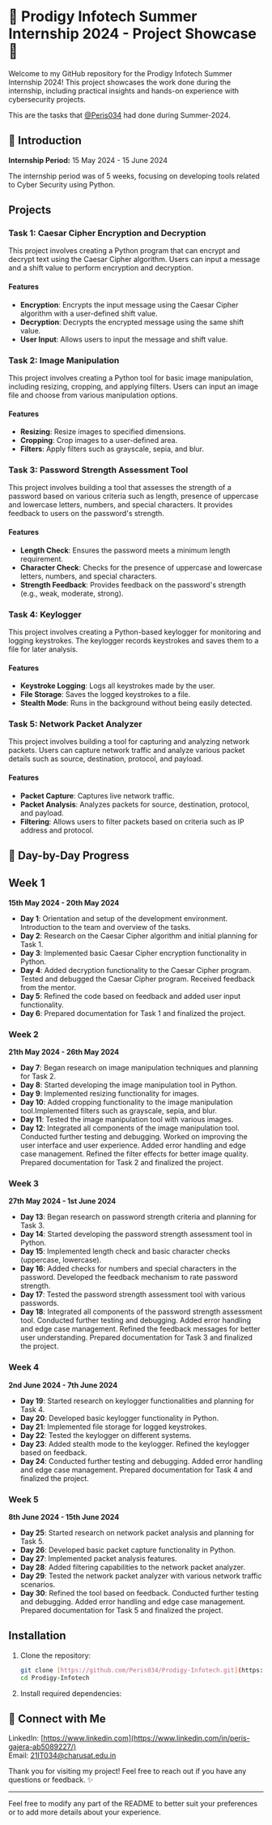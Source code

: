# 🌟 Prodigy Infotech Summer Internship 2024 - Project Showcase 🌟

Welcome to my GitHub repository for the Prodigy Infotech Summer Internship 2024! This project showcases the work done during the internship, including practical insights and hands-on experience with cybersecurity projects.

This are the tasks that [@Peris034](https://github.com/Peris034/) had done during Summer-2024.

## 🚀 Introduction

**Internship Period:** 15 May 2024 - 15 June 2024  

The internship period was of 5 weeks, focusing on developing tools related to Cyber Security using Python.

## Projects

### Task 1: Caesar Cipher Encryption and Decryption

This project involves creating a Python program that can encrypt and decrypt text using the Caesar Cipher algorithm. Users can input a message and a shift value to perform encryption and decryption.

#### Features
- **Encryption**: Encrypts the input message using the Caesar Cipher algorithm with a user-defined shift value.
- **Decryption**: Decrypts the encrypted message using the same shift value.
- **User Input**: Allows users to input the message and shift value.

### **Task 2: Image Manipulation**

This project involves creating a Python tool for basic image manipulation, including resizing, cropping, and applying filters. Users can input an image file and choose from various manipulation options.

#### **Features**
- **Resizing**: Resize images to specified dimensions.
- **Cropping**: Crop images to a user-defined area.
- **Filters**: Apply filters such as grayscale, sepia, and blur.

### **Task 3: Password Strength Assessment Tool**

This project involves building a tool that assesses the strength of a password based on various criteria such as length, presence of uppercase and lowercase letters, numbers, and special characters. It provides feedback to users on the password's strength.

#### **Features**
- **Length Check**: Ensures the password meets a minimum length requirement.
- **Character Check**: Checks for the presence of uppercase and lowercase letters, numbers, and special characters.
- **Strength Feedback**: Provides feedback on the password's strength (e.g., weak, moderate, strong).

### **Task 4: Keylogger**

This project involves creating a Python-based keylogger for monitoring and logging keystrokes. The keylogger records keystrokes and saves them to a file for later analysis.

#### **Features**
- **Keystroke Logging**: Logs all keystrokes made by the user.
- **File Storage**: Saves the logged keystrokes to a file.
- **Stealth Mode**: Runs in the background without being easily detected.

### **Task 5: Network Packet Analyzer**

This project involves building a tool for capturing and analyzing network packets. Users can capture network traffic and analyze various packet details such as source, destination, protocol, and payload.

#### **Features**
- **Packet Capture**: Captures live network traffic.
- **Packet Analysis**: Analyzes packets for source, destination, protocol, and payload.
- **Filtering**: Allows users to filter packets based on criteria such as IP address and protocol.


## 📝 Day-by-Day Progress

## **Week 1**
**15th May 2024 - 20th May 2024**

- **Day 1**: Orientation and setup of the development environment. Introduction to the team and overview of the tasks.
- **Day 2**: Research on the Caesar Cipher algorithm and initial planning for Task 1.
- **Day 3**: Implemented basic Caesar Cipher encryption functionality in Python.
- **Day 4**: Added decryption functionality to the Caesar Cipher program. Tested and debugged the Caesar Cipher program. Received feedback from the mentor.
- **Day 5**: Refined the code based on feedback and added user input functionality.
- **Day 6**: Prepared documentation for Task 1 and finalized the project.

### **Week 2**
**21th May 2024 - 26th May 2024**

- **Day 7**: Began research on image manipulation techniques and planning for Task 2.
- **Day 8**: Started developing the image manipulation tool in Python.
- **Day 9**: Implemented resizing functionality for images.
- **Day 10**: Added cropping functionality to the image manipulation tool.Implemented filters such as grayscale, sepia, and blur.
- **Day 11**: Tested the image manipulation tool with various images.
- **Day 12**: Integrated all components of the image manipulation tool. Conducted further testing and debugging. Worked on improving the user interface and user experience. Added error handling and edge case management. Refined the filter effects for better image quality. Prepared documentation for Task 2 and finalized the project.

### **Week 3**
**27th May 2024 - 1st June 2024**

- **Day 13**: Began research on password strength criteria and planning for Task 3.
- **Day 14**: Started developing the password strength assessment tool in Python.
- **Day 15**: Implemented length check and basic character checks (uppercase, lowercase).
- **Day 16**: Added checks for numbers and special characters in the password. Developed the feedback mechanism to rate password strength.
- **Day 17**: Tested the password strength assessment tool with various passwords.
- **Day 18**: Integrated all components of the password strength assessment tool. Conducted further testing and debugging. Added error handling and edge case management. Refined the feedback messages for better user understanding. Prepared documentation for Task 3 and finalized the project.

### **Week 4**
**2nd June 2024 - 7th June 2024**

- **Day 19**: Started research on keylogger functionalities and planning for Task 4.
- **Day 20**: Developed basic keylogger functionality in Python.
- **Day 21**: Implemented file storage for logged keystrokes.
- **Day 22**: Tested the keylogger on different systems.
- **Day 23**: Added stealth mode to the keylogger. Refined the keylogger based on feedback.
- **Day 24**: Conducted further testing and debugging. Added error handling and edge case management. Prepared documentation for Task 4 and finalized the project.

### **Week 5**
**8th June 2024 - 15th June 2024**

- **Day 25**: Started research on network packet analysis and planning for Task 5.
- **Day 26**: Developed basic packet capture functionality in Python.
- **Day 27**: Implemented packet analysis features.
- **Day 28**: Added filtering capabilities to the network packet analyzer.
- **Day 29**: Tested the network packet analyzer with various network traffic scenarios.
- **Day 30**: Refined the tool based on feedback. Conducted further testing and debugging. Added error handling and edge case management. Prepared documentation for Task 5 and finalized the project.


## Installation

1. Clone the repository:
   ```bash
   git clone [https://github.com/Peris034/Prodigy-Infotech.git](https://github.com/Peris034/Prodigy-InfoTech)
   cd Prodigy-Infotech
   ```

2. Install required dependencies:

## 🤝 Connect with Me

LinkedIn: [https://www.linkedin.com](https://www.linkedin.com/in/peris-gajera-ab5089227/)  
Email: [21IT034@charusat.edu.in](mailto:21IT034@charusat.edu.in)

Thank you for visiting my project! Feel free to reach out if you have any questions or feedback. ✨

---

Feel free to modify any part of the README to better suit your preferences or to add more details about your experience.

